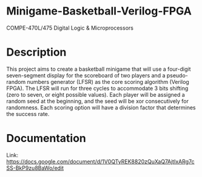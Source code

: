 # Minigame-Basketball-Verilog-FPGA
COMPE-470L/475 Digital Logic & Microprocessors

# Description
This project aims to create a basketball minigame that will use a four-digit seven-segment display for the scoreboard of two players and a pseudo-random numbers generator (LFSR) as the core scoring algorithm (Verilog FPGA). The LFSR will run for three cycles to accommodate 3 bits shifting (zero to seven, or eight possible values). Each player will be assigned a random seed at the beginning, and the seed will be xor consecutively for randomness. Each scoring option will have a division factor that determines the success rate.

# Documentation
Link: https://docs.google.com/document/d/1V0QTyREK8820zQuXaQ7AjtIxARg7cSS-BkP9zu8BaWo/edit
